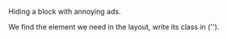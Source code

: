 Hiding a block with annoying ads.

We find the element we need in the layout, write its class in ('').
